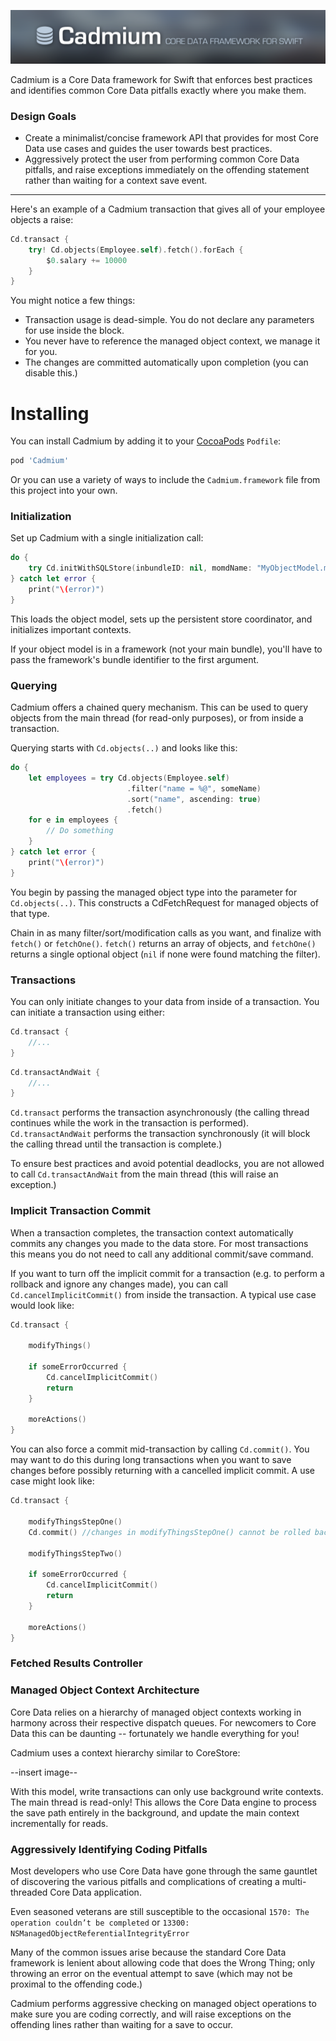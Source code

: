 ![Cadmium](/Assets/Banner.png)

Cadmium is a Core Data framework for Swift that enforces best practices and identifies common Core Data pitfalls exactly where you make them.

### Design Goals

* Create a minimalist/concise framework API that provides for most Core Data use cases and guides the user towards best practices.
* Aggressively protect the user from performing common Core Data pitfalls, and raise exceptions immediately on the offending statement rather than waiting for a context save event.

---

Here's an example of a Cadmium transaction that gives all of your employee objects a raise:

```swift
Cd.transact {
    try! Cd.objects(Employee.self).fetch().forEach {
        $0.salary += 10000
    }
}
```

You might notice a few things:

* Transaction usage is dead-simple.  You do not declare any parameters for use inside the block.
* You never have to reference the managed object context, we manage it for you.
* The changes are committed automatically upon completion (you can disable this.)

# Installing

You can install Cadmium by adding it to your [CocoaPods](http://cocoapods.org/) ```Podfile```:

```ruby
pod 'Cadmium'
```

Or you can use a variety of ways to include the ```Cadmium.framework``` file from this project into your own.

### Initialization

Set up Cadmium with a single initialization call:

```swift
do {
    try Cd.initWithSQLStore(inbundleID: nil, momdName: "MyObjectModel.momd", sqliteFilename: "MyDB.sqlite")
} catch let error {
    print("\(error)")
}
```

This loads the object model, sets up the persistent store coordinator, and initializes important contexts.

If your object model is in a framework (not your main bundle), you'll have to pass the framework's bundle identifier to the first argument.

### Querying

Cadmium offers a chained query mechanism.  This can be used to query objects from the main thread (for read-only purposes), or from inside a transaction.

Querying starts with ```Cd.objects(..)``` and looks like this:

```swift
do {
    let employees = try Cd.objects(Employee.self)
                          .filter("name = %@", someName)
                          .sort("name", ascending: true)
                          .fetch()
    for e in employees {
        // Do something
    }
} catch let error {
    print("\(error)")
}
```

You begin by passing the managed object type into the parameter for ```Cd.objects(..)```.  This constructs a CdFetchRequest for managed objects of that type.

Chain in as many filter/sort/modification calls as you want, and finalize with ```fetch()``` or ```fetchOne()```.  ```fetch()``` returns an array of objects, and ```fetchOne()``` returns a single optional object (```nil``` if none were found matching the filter).

### Transactions

You can only initiate changes to your data from inside of a transaction.  You can initiate a transaction using either:

```swift
Cd.transact {
    //...
}
```

```swift
Cd.transactAndWait {
    //...
}
```

```Cd.transact``` performs the transaction asynchronously (the calling thread continues while the work in the transaction is performed).   ```Cd.transactAndWait``` performs the transaction synchronously (it will block the calling thread until the transaction is complete.)

To ensure best practices and avoid potential deadlocks, you are not allowed to call ```Cd.transactAndWait``` from the main thread (this will raise an exception.)

### Implicit Transaction Commit

When a transaction completes, the transaction context automatically commits any changes you made to the data store.  For most transactions this means you do not need to call any additional commit/save command.

If you want to turn off the implicit commit for a transaction (e.g. to perform a rollback and ignore any changes made), you can call ```Cd.cancelImplicitCommit()``` from inside the transaction.  A typical use case would look like:

```swift
Cd.transact {

    modifyThings()

    if someErrorOccurred {
        Cd.cancelImplicitCommit()
        return
    }

    moreActions()
}
```

You can also force a commit mid-transaction by calling ```Cd.commit()```.  You may want to do this during long transactions when you want to save changes before possibly returning with a cancelled implicit commit.  A use case might look like:

```swift
Cd.transact {

    modifyThingsStepOne()
    Cd.commit() //changes in modifyThingsStepOne() cannot be rolled back!

    modifyThingsStepTwo()

    if someErrorOccurred {
        Cd.cancelImplicitCommit()
        return
    }

    moreActions()
}
```

### Fetched Results Controller

### Managed Object Context Architecture

Core Data relies on a hierarchy of managed object contexts working in harmony across their respective dispatch queues.  For newcomers to Core Data this can be daunting -- fortunately we handle everything for you!

Cadmium uses a context hierarchy similar to CoreStore:

--insert image--

With this model, write transactions can only use background write contexts.  The main thread is read-only!  This allows the Core Data engine to process the save path entirely in the background, and update the main context incrementally for reads.


### Aggressively Identifying Coding Pitfalls

Most developers who use Core Data have gone through the same gauntlet of discovering the various pitfalls and complications of creating a multi-threaded Core Data application.  

Even seasoned veterans are still susceptible to the occasional ```1570: The operation couldn’t be completed``` or ```13300: NSManagedObjectReferentialIntegrityError```

Many of the common issues arise because the standard Core Data framework is lenient about allowing code that does the Wrong Thing; only throwing an error on the eventual attempt to save (which may not be proximal to the offending code.)

Cadmium performs aggressive checking on managed object operations to make sure you are coding correctly, and will raise exceptions on the offending lines rather than waiting for a save to occur.
